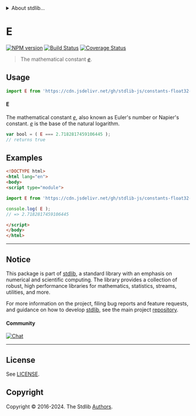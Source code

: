 <!--

@license Apache-2.0

Copyright (c) 2024 The Stdlib Authors.

Licensed under the Apache License, Version 2.0 (the "License");
you may not use this file except in compliance with the License.
You may obtain a copy of the License at

   http://www.apache.org/licenses/LICENSE-2.0

Unless required by applicable law or agreed to in writing, software
distributed under the License is distributed on an "AS IS" BASIS,
WITHOUT WARRANTIES OR CONDITIONS OF ANY KIND, either express or implied.
See the License for the specific language governing permissions and
limitations under the License.

-->


<details>
  <summary>
    About stdlib...
  </summary>
  <p>We believe in a future in which the web is a preferred environment for numerical computation. To help realize this future, we've built stdlib. stdlib is a standard library, with an emphasis on numerical and scientific computation, written in JavaScript (and C) for execution in browsers and in Node.js.</p>
  <p>The library is fully decomposable, being architected in such a way that you can swap out and mix and match APIs and functionality to cater to your exact preferences and use cases.</p>
  <p>When you use stdlib, you can be absolutely certain that you are using the most thorough, rigorous, well-written, studied, documented, tested, measured, and high-quality code out there.</p>
  <p>To join us in bringing numerical computing to the web, get started by checking us out on <a href="https://github.com/stdlib-js/stdlib">GitHub</a>, and please consider <a href="https://opencollective.com/stdlib">financially supporting stdlib</a>. We greatly appreciate your continued support!</p>
</details>

# E

[![NPM version][npm-image]][npm-url] [![Build Status][test-image]][test-url] [![Coverage Status][coverage-image]][coverage-url] <!-- [![dependencies][dependencies-image]][dependencies-url] -->

> The mathematical constant [_e_][e].



<section class="usage">

## Usage

```javascript
import E from 'https://cdn.jsdelivr.net/gh/stdlib-js/constants-float32-e@esm/index.mjs';
```

#### E

The mathematical constant [_e_][e], also known as Euler's number or Napier's constant. [_e_][e] is the base of the natural logarithm.

```javascript
var bool = ( E === 2.7182817459106445 );
// returns true
```

</section>

<!-- /.usage -->

<section class="examples">

## Examples

<!-- TODO: better example -->

<!-- eslint no-undef: "error" -->

```html
<!DOCTYPE html>
<html lang="en">
<body>
<script type="module">

import E from 'https://cdn.jsdelivr.net/gh/stdlib-js/constants-float32-e@esm/index.mjs';

console.log( E );
// => 2.7182817459106445

</script>
</body>
</html>
```

</section>

<!-- /.examples -->

<!-- C interface documentation. -->



<!-- Section for related `stdlib` packages. Do not manually edit this section, as it is automatically populated. -->

<section class="related">

</section>

<!-- /.related -->

<!-- Section for all links. Make sure to keep an empty line after the `section` element and another before the `/section` close. -->


<section class="main-repo" >

* * *

## Notice

This package is part of [stdlib][stdlib], a standard library with an emphasis on numerical and scientific computing. The library provides a collection of robust, high performance libraries for mathematics, statistics, streams, utilities, and more.

For more information on the project, filing bug reports and feature requests, and guidance on how to develop [stdlib][stdlib], see the main project [repository][stdlib].

#### Community

[![Chat][chat-image]][chat-url]

---

## License

See [LICENSE][stdlib-license].


## Copyright

Copyright &copy; 2016-2024. The Stdlib [Authors][stdlib-authors].

</section>

<!-- /.stdlib -->

<!-- Section for all links. Make sure to keep an empty line after the `section` element and another before the `/section` close. -->

<section class="links">

[npm-image]: http://img.shields.io/npm/v/@stdlib/constants-float32-e.svg
[npm-url]: https://npmjs.org/package/@stdlib/constants-float32-e

[test-image]: https://github.com/stdlib-js/constants-float32-e/actions/workflows/test.yml/badge.svg?branch=main
[test-url]: https://github.com/stdlib-js/constants-float32-e/actions/workflows/test.yml?query=branch:main

[coverage-image]: https://img.shields.io/codecov/c/github/stdlib-js/constants-float32-e/main.svg
[coverage-url]: https://codecov.io/github/stdlib-js/constants-float32-e?branch=main

<!--

[dependencies-image]: https://img.shields.io/david/stdlib-js/constants-float32-e.svg
[dependencies-url]: https://david-dm.org/stdlib-js/constants-float32-e/main

-->

[chat-image]: https://img.shields.io/gitter/room/stdlib-js/stdlib.svg
[chat-url]: https://app.gitter.im/#/room/#stdlib-js_stdlib:gitter.im

[stdlib]: https://github.com/stdlib-js/stdlib

[stdlib-authors]: https://github.com/stdlib-js/stdlib/graphs/contributors

[umd]: https://github.com/umdjs/umd
[es-module]: https://developer.mozilla.org/en-US/docs/Web/JavaScript/Guide/Modules

[deno-url]: https://github.com/stdlib-js/constants-float32-e/tree/deno
[deno-readme]: https://github.com/stdlib-js/constants-float32-e/blob/deno/README.md
[umd-url]: https://github.com/stdlib-js/constants-float32-e/tree/umd
[umd-readme]: https://github.com/stdlib-js/constants-float32-e/blob/umd/README.md
[esm-url]: https://github.com/stdlib-js/constants-float32-e/tree/esm
[esm-readme]: https://github.com/stdlib-js/constants-float32-e/blob/esm/README.md
[branches-url]: https://github.com/stdlib-js/constants-float32-e/blob/main/branches.md

[stdlib-license]: https://raw.githubusercontent.com/stdlib-js/constants-float32-e/main/LICENSE

[e]: https://en.wikipedia.org/wiki/E_%28mathematical_constant%29

</section>

<!-- /.links -->
